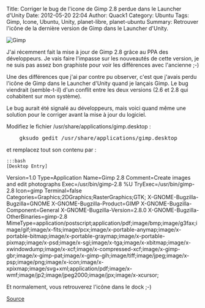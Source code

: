 Title: Corriger le bug de l'icone de Gimp 2.8 perdue dans le Launcher d'Unity
Date: 2012-05-20 22:04
Author: Quack1
Category: Ubuntu
Tags: Gimp, Icone, Ubuntu, Unity, planet-libre, planet-ubuntu
Summary: Retrouver l'icône de la dernière version de Gimp dans le Launcher d'Unity.

![Gimp](static/upload/gimp.png "Gimp")

J'ai récemment fait la mise à jour de Gimp 2.8 grâce au PPA des
développeurs. Je vais faire l'impasse sur les nouveautés de cette
version, je ne suis pas assez bon graphiste pour voir les différences
avec l'ancienne ;-)

Une des différences que j'ai par contre pu observer, c'est que j'avais
perdu l'icône de Gimp dans le Launcher d'Unity quand je lançais Gimp. Le
bug viendrait (semble-t-il) d'un conflit entre les deux versions (2.6 et
2.8 qui cohabitent sur mon système).

Le bug aurait été signalé au développeurs, mais voici quand même une
solution pour le corriger avant la mise à jour du logiciel.

Modifiez le fichier /usr/share/applications/gimp.desktop :

<pre>
    gksudo gedit /usr/share/applications/gimp.desktop
</pre>

et remplacez tout son contenu par :

	:::bash
	[Desktop Entry] 
  Version=1.0 
  Type=Application 
  Name=Gimp 2.8 
  Comment=Create images and edit photographs 
  Exec=/usr/bin/gimp-2.8 %U 
  TryExec=/usr/bin/gimp-2.8 
  Icon=gimp 
  Terminal=false 
  Categories=Graphics;2DGraphics;RasterGraphics;GTK; 
  X-GNOME-Bugzilla-Bugzilla=GNOME 
  X-GNOME-Bugzilla-Product=GIMP 
  X-GNOME-Bugzilla-Component=General 
  X-GNOME-Bugzilla-Version=2.8.0 
  X-GNOME-Bugzilla-OtherBinaries=gimp-2.8 MimeType=application/postscript;application/pdf;image/bmp;image/g3fax;image/gif;image/x-fits;image/pcx;image/x-portable-anymap;image/x-portable-bitmap;image/x-portable-graymap;image/x-portable-pixmap;image/x-psd;image/x-sgi;image/x-tga;image/x-xbitmap;image/x-xwindowdump;image/x-xcf;image/x-compressed-xcf;image/x-gimp-gbr;image/x-gimp-pat;image/x-gimp-gih;image/tiff;image/jpeg;image/x-psp;image/png;image/x-icon;image/x-xpixmap;image/svg+xml;application/pdf;image/x-wmf;image/jp2;image/jpeg2000;image/jpx;image/x-xcursor;
</pre>

Et normalement, vous retrouverez l'icône dans le dock ;-)

[Source](http://www.taltan.fr/post/2012/05/19/Regler-le-bug-de-l-icone-Gimp-invisible-dans-le-lanceur-lateral-sous-Ubuntu-12.04 "Icone Gimp")
